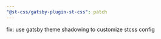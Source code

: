 ```yaml
---
"@st-css/gatsby-plugin-st-css": patch
---
```


fix: use gatsby theme shadowing to customize stcss config
